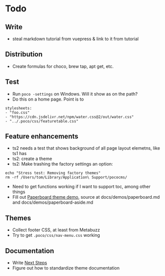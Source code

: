 # Todo

## Write
* steal markdown tutorial from vuepress & link to it from tutorial 

## Distribution
* Create formulas for choco, brew tap, apt get, etc.

## Test
* Run `poco -settings` on Windows. Will it show as on the path?
* Do this on a home page. Point is to 

```
stylesheets:
- "foo.css"
- "https://cdn.jsdelivr.net/npm/water.css@2/out/water.css"
- "../.poco/css/featuretable.css"
```

## Feature enhancements

* ts2 needs a test that shows background of all page layout elemetns, like ts1 has 
* ts2: create a theme
* ts2: Make trashing the factory settings an option:
```
echo "Stress test: Removing factory themes"
rm -rf /Users/tom/Library/Application\ Support/pococms/
```

* Need to get functions working if I want to support toc,
among other things
* Fill out [Paperboard theme demo](docs/demos/paperboard.html), 
source at docs/demos/paperboard.md and docs/demos/paperboard-aside.md

## Themes

* Collect footer CSS, at least from Metabuzz
* Try to get `.poco/css/nav-menu.css` working

## Documentation

* Write [Next Steps](docs/next-steps.html)
* Figure out how to standardize theme documentation

